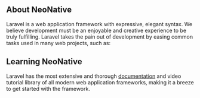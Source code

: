 ## About NeoNative

Laravel is a web application framework with expressive, elegant syntax. We believe development must be an enjoyable and creative experience to be truly fulfilling. Laravel takes the pain out of development by easing common tasks used in many web projects, such as:

## Learning NeoNative

Laravel has the most extensive and thorough [documentation](https://laravel.com/docs) and video tutorial library of all modern web application frameworks, making it a breeze to get started with the framework.